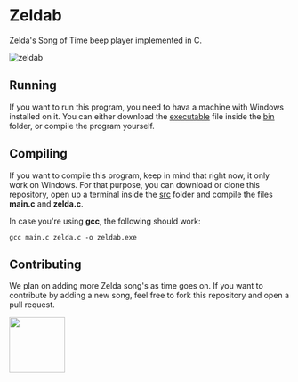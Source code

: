 # Zeldab
Zelda's Song of Time beep player implemented in C.

![zeldab](https://user-images.githubusercontent.com/29918030/113476747-d879f600-9453-11eb-9c95-05c20334f43c.png)

## Running

If you want to run this program, you need to hava a machine with Windows installed on it. You can either download the [executable](https://github.com/raymag/zeldab/blob/main/bin/zeldab.exe) file inside the [bin](https://github.com/raymag/zeldab/tree/main/bin) folder, or compile the program yourself.

## Compiling

If you want to compile this program, keep in mind that right now, it only work on Windows. For that purpose, you can download or clone this repository, open up a terminal inside the [src](https://github.com/raymag/zeldab/tree/main/src) folder and compile the files **main.c** and **zelda.c**.

In case you're using **gcc**, the following should work:
```shell
gcc main.c zelda.c -o zeldab.exe
```

## Contributing

We plan on adding more Zelda song's as time goes on. If you want to contribute by adding a new song, feel free to fork this repository and open a pull request.

<img src="https://i.giphy.com/media/NVBR6cLvUjV9C/giphy.webp" width="100" />
